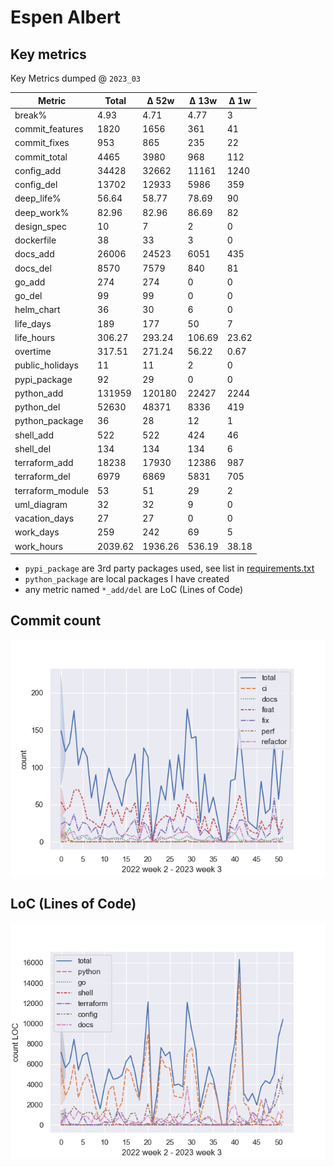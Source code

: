 # Espen Albert

## Key metrics
<!-- KEY-METRICS:START -->
Key Metrics dumped @ `2023_03`

Metric | Total | Δ 52w | Δ 13w | Δ 1w
--- | --- | --- | --- | ---
break% | 4.93 | 4.71 | 4.77 | 3
commit_features | 1820 | 1656 | 361 | 41
commit_fixes | 953 | 865 | 235 | 22
commit_total | 4465 | 3980 | 968 | 112
config_add | 34428 | 32662 | 11161 | 1240
config_del | 13702 | 12933 | 5986 | 359
deep_life% | 56.64 | 58.77 | 78.69 | 90
deep_work% | 82.96 | 82.96 | 86.69 | 82
design_spec | 10 | 7 | 2 | 0
dockerfile | 38 | 33 | 3 | 0
docs_add | 26006 | 24523 | 6051 | 435
docs_del | 8570 | 7579 | 840 | 81
go_add | 274 | 274 | 0 | 0
go_del | 99 | 99 | 0 | 0
helm_chart | 36 | 30 | 6 | 0
life_days | 189 | 177 | 50 | 7
life_hours | 306.27 | 293.24 | 106.69 | 23.62
overtime | 317.51 | 271.24 | 56.22 | 0.67
public_holidays | 11 | 11 | 2 | 0
pypi_package | 92 | 29 | 0 | 0
python_add | 131959 | 120180 | 22427 | 2244
python_del | 52630 | 48371 | 8336 | 419
python_package | 36 | 28 | 12 | 1
shell_add | 522 | 522 | 424 | 46
shell_del | 134 | 134 | 134 | 6
terraform_add | 18238 | 17930 | 12386 | 987
terraform_del | 6979 | 6869 | 5831 | 705
terraform_module | 53 | 51 | 29 | 2
uml_diagram | 32 | 32 | 9 | 0
vacation_days | 27 | 27 | 0 | 0
work_days | 259 | 242 | 69 | 5
work_hours | 2039.62 | 1936.26 | 536.19 | 38.18

<!-- KEY-METRICS:END -->
- `pypi_package` are 3rd party packages used, see list in [requirements.txt](./requirements.txt)
- `python_package` are local packages I have created
- any metric named `*_add/del` are LoC (Lines of Code)

## Commit count
![img.png](commit_count.png)

## LoC (Lines of Code)
![img.png](loc_count.png)